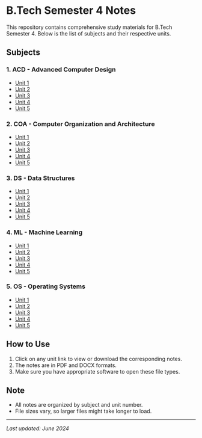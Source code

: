 # B.Tech Semester 4 Notes

This repository contains comprehensive study materials for B.Tech Semester 4. Below is the list of subjects and their respective units.

## Subjects

### 1. ACD - Advanced Computer Design
- [Unit 1](ACD/ACD%20unit%201.pdf)
- [Unit 2](ACD/ACD%20unit%202.pdf)
- [Unit 3](ACD/ACD%20unit%203.pdf)
- [Unit 4](ACD/ACD%20unit%204.pdf)
- [Unit 5](ACD/Unit-5-%20ACD%20(2).pdf)

### 2. COA - Computer Organization and Architecture
- [Unit 1](COA/COA%20unit%201.pdf)
- [Unit 2](COA/COA%20unit%202.pdf)
- [Unit 3](COA/COA%20unit%203.pdf)
- [Unit 4](COA/COA%20unit%204.pdf)
- [Unit 5](COA/COA%20unit%205.pdf)

### 3. DS - Data Structures
- [Unit 1](DS/DS%20unit%201.docx)
- [Unit 2](DS/DS%20unit%202.pdf)
- [Unit 3](DS/DS%20unit%203.pdf)
- [Unit 4](DS/DS%20unit%204.pdf)
- [Unit 5](DS/DS%20unit%205.pdf)

### 4. ML - Machine Learning
- [Unit 1](ML/ML%20unit%201.docx)
- [Unit 2](ML/ML%20unit%202.docx)
- [Unit 3](ML/ML%20unit%203.docx)
- [Unit 4](ML/ML%20unit%204.docx)
- [Unit 5](ML/ML%20unit%205.pdf)

### 5. OS - Operating Systems
- [Unit 1](OS/OS%20unit%201.pdf)
- [Unit 2](OS/OS%20unit%202.pdf)
- [Unit 3](OS/OS%20unit%203.pdf)
- [Unit 4](OS/OS%20unit%204.pdf)
- [Unit 5](OS/OS%20unit%205.pdf)

## How to Use
1. Click on any unit link to view or download the corresponding notes.
2. The notes are in PDF and DOCX formats.
3. Make sure you have appropriate software to open these file types.

## Note
- All notes are organized by subject and unit number.
- File sizes vary, so larger files might take longer to load.

---
*Last updated: June 2024*

